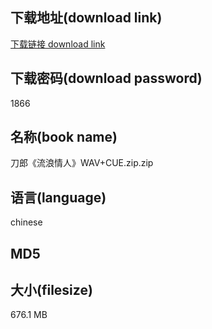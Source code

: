 ## 下载地址(download link)
[下载链接 download link](https://tutu365.netlify.app/?s=%E5%88%80%E9%83%8E%E3%80%8A%E6%B5%81%E6%B5%AA%E6%83%85%E4%BA%BA%E3%80%8BWAV%2BCUE.zip)

## 下载密码(download password)
1866

## 名称(book name)
刀郎《流浪情人》WAV+CUE.zip.zip

## 语言(language)
chinese

## MD5


## 大小(filesize)
676.1 MB
